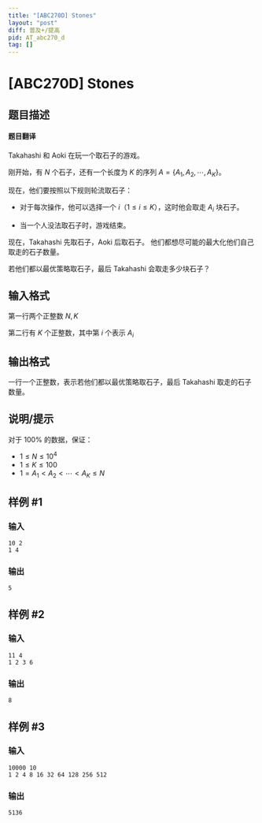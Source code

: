 ```yaml
---
title: "[ABC270D] Stones"
layout: "post"
diff: 普及+/提高
pid: AT_abc270_d
tag: []
---
```


# [ABC270D] Stones

## 题目描述

#### 题目翻译
Takahashi 和 Aoki 在玩一个取石子的游戏。

刚开始，有 $N$ 个石子，还有一个长度为 $K$ 的序列 $A = \{A_1,A_2,\cdots,A_K\}$。

现在，他们要按照以下规则轮流取石子：

* 对于每次操作，他可以选择一个 $i$（$1 \leq i \leq K$），这时他会取走 $A_i$ 块石子。

* 当一个人没法取石子时，游戏结束。

现在，Takahashi 先取石子，Aoki 后取石子。
他们都想尽可能的最大化他们自己取走的石子数量。

若他们都以最优策略取石子，最后 Takahashi 会取走多少块石子？

## 输入格式

第一行两个正整数 $N, K$

第二行有 $K$ 个正整数，其中第 $i$ 个表示 $A_i$

## 输出格式

一行一个正整数，表示若他们都以最优策略取石子，最后 Takahashi 取走的石子数量。

## 说明/提示

对于 $100\%$ 的数据，保证：
* $1 \leq N \leq 10^4$
* $1 \leq K \leq 100$
* $1 = A_1 < A_2 < \cdots < A_K \leq N$

## 样例 #1

### 输入

```
10 2
1 4
```

### 输出

```
5
```

## 样例 #2

### 输入

```
11 4
1 2 3 6
```

### 输出

```
8
```

## 样例 #3

### 输入

```
10000 10
1 2 4 8 16 32 64 128 256 512
```

### 输出

```
5136
```

